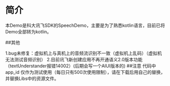 # 简介

本Demo是科大讯飞SDK的SpeechDemo，主要是为了熟悉kotlin语言，目前已将Demo全部转为kotlin。

##其他

1.bug未修复：虚拟机上与真机上的音频流识别不一致（虚拟机上乱码）（虚拟机无法测试音频识别）
2.目前讯飞新创建应用不再开通语义2.0版本功能（textUnderstander报错14002）(后期会写一个AIUI版本的)
##注意
代码中app_id 仅作为测试使用（每日只有500次使用限制），请在下载后用自己的替换，并替换Libs中的资源文件。